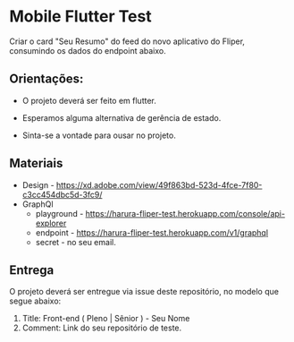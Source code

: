 # Mobile Flutter Test

Criar o card "Seu Resumo" do feed do novo aplicativo do Fliper, consumindo os dados do endpoint abaixo.

## Orientações:
- O projeto deverá ser feito em flutter.

- Esperamos alguma alternativa de gerência de estado.

- Sinta-se a vontade para ousar no projeto.

## Materiais

- Design - https://xd.adobe.com/view/49f863bd-523d-4fce-7f80-c3cc454dbc5d-3fc9/
- GraphQl 
  - playground - https://harura-fliper-test.herokuapp.com/console/api-explorer
  - endpoint - https://harura-fliper-test.herokuapp.com/v1/graphql
  - secret - no seu email.

## Entrega

O projeto deverá ser entregue via issue deste repositório, no modelo que segue abaixo:

1. Title: Front-end ( Pleno  | Sênior ) - Seu Nome
2. Comment: Link do seu repositório de teste.



